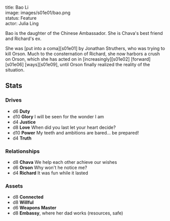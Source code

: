 title: Bao Li  
image: images/s01e01/bao.png  
status: Feature  
actor: Julia Ling  

Bao is the daughter of the Chinese Ambassador. She is Chava's best friend and Richard's ex.

She was [put into a coma][s01e01] by Jonathan Struthers, who was trying to kill Orson. Much to the consternation of Richard, she now harbors a crush on Orson, which she has acted on in [increasingly][s01e02] [forward][s01e06] [ways][s01e09], until Orson finally realized the reality of the situation.

## Stats

### Drives

* d6 **Duty** 
* d10 **Glory** I will be seen for the wonder I am
* d4 **Justice**
* d8 **Love** When did you last let your heart decide?
* d10 **Power** My teeth and ambitions are bared… be prepared!
* d4 **Truth** 

### Relationships

* d8 **Chava** We help each other achieve our wishes
* d6 **Orson** Why won't he notice me?
* d4 **Richard** It was fun while it lasted

### Assets

* d8 **Connected**
* d8 **Willful**
* d6 **Weapons Master**
* d8 **Embassy**, where her dad works (resources, safe)
